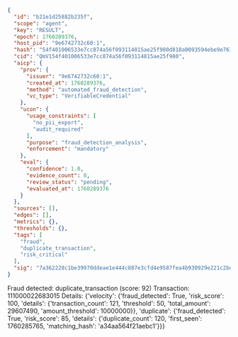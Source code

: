 ```json
{
  "id": "b21e1d25882b235f",
  "scope": "agent",
  "key": "RESULT",
  "epoch": 1760289376,
  "host_pid": "9e6742732c60:1",
  "hash": "54f401006533e7cc874a56f093114815ae25f980d818a0093594ebe9e76137d6",
  "cid": "QmV154f401006533e7cc874a56f093114815ae25f980",
  "aicp": {
    "prov": {
      "issuer": "9e6742732c60:1",
      "created_at": 1760289376,
      "method": "automated_fraud_detection",
      "vc_type": "VerifiableCredential"
    },
    "ucon": {
      "usage_constraints": [
        "no_pii_export",
        "audit_required"
      ],
      "purpose": "fraud_detection_analysis",
      "enforcement": "mandatory"
    },
    "eval": {
      "confidence": 1.0,
      "evidence_count": 0,
      "review_status": "pending",
      "evaluated_at": 1760289376
    }
  },
  "sources": [],
  "edges": [],
  "metrics": {},
  "thresholds": {},
  "tags": [
    "fraud",
    "duplicate_transaction",
    "risk_critical"
  ],
  "sig": "7a362228c1be39970ddeae1e444c887e3cfd4e9587fea4b930929e221c2bdded"
}
```

Fraud detected: duplicate_transaction (score: 92)
Transaction: 111000022683015
Details: {'velocity': {'fraud_detected': True, 'risk_score': 100, 'details': {'transaction_count': 121, 'threshold': 50, 'total_amount': 29607490, 'amount_threshold': 10000000}}, 'duplicate': {'fraud_detected': True, 'risk_score': 85, 'details': {'duplicate_count': 120, 'first_seen': 1760285765, 'matching_hash': 'a34aa564f21aebc1'}}}